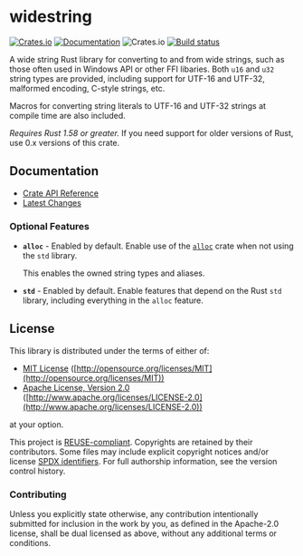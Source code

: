 # widestring
[![Crates.io](https://img.shields.io/crates/v/widestring.svg)](https://crates.io/crates/widestring/) [![Documentation](https://docs.rs/widestring/badge.svg)](https://docs.rs/widestring/) ![Crates.io](https://img.shields.io/crates/l/widestring) [![Build status](https://github.com/starkat99/widestring-rs/actions/workflows/rust.yml/badge.svg?branch=main&event=push)](https://github.com/starkat99/widestring-rs/actions/workflows/rust.yml)

A wide string Rust library for converting to and from wide strings, such as
those often used in Windows API or other FFI libaries. Both `u16` and `u32` string types are
provided, including support for UTF-16 and UTF-32, malformed encoding, C-style strings, etc.

Macros for converting string literals to UTF-16 and UTF-32 strings at compile time are also 
included.

*Requires Rust 1.58 or greater.* If you need support for older versions of Rust, use 0.x versions of
this crate.

## Documentation

- [Crate API Reference](https://docs.rs/widestring/)
- [Latest Changes](CHANGELOG.md)

### Optional Features

- **`alloc`** - Enabled by default. Enable use of the [`alloc`](https://doc.rust-lang.org/alloc/)
  crate when not using the `std` library.

  This enables the owned string types and aliases.

- **`std`** - Enabled by default. Enable features that depend on the Rust `std` library, including
  everything in the `alloc` feature.

## License

This library is distributed under the terms of either of:

* [MIT License](LICENSES/MIT.txt)
  ([http://opensource.org/licenses/MIT](http://opensource.org/licenses/MIT))
* [Apache License, Version 2.0](LICENSES/Apache-2.0.txt)
  ([http://www.apache.org/licenses/LICENSE-2.0](http://www.apache.org/licenses/LICENSE-2.0))

at your option.

This project is [REUSE-compliant](https://reuse.software/spec/). Copyrights are retained by their
contributors. Some files may include explicit copyright notices and/or license
[SPDX identifiers](https://spdx.dev/ids/). For full authorship information, see the version control
history.

### Contributing

Unless you explicitly state otherwise, any contribution intentionally submitted for inclusion in the
work by you, as defined in the Apache-2.0 license, shall be dual licensed as above, without any
additional terms or conditions.
